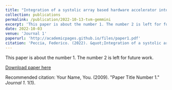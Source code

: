 ```yaml
---
title: "Integration of a systolic array based hardware accelerator into a dnn operator auto-tuning framework"
collection: publications
permalink: /publication/2022-10-13-tvm-gemmini
excerpt: 'This paper is about the number 1. The number 2 is left for future work.'
date: 2022-10-03
venue: 'Journal 1'
paperurl: 'http://academicpages.github.io/files/paper1.pdf'
citation: 'Peccia, Federico. (2022). &quot;Integration of a systolic array based hardware accelerator into a dnn operator auto-tuning framework.&quot; <i>Journal 1</i>. 1(1).'
---
```

This paper is about the number 1. The number 2 is left for future work.

[Download paper here](http://academicpages.github.io/files/paper1.pdf)

Recommended citation: Your Name, You. (2009). "Paper Title Number 1." <i>Journal 1</i>. 1(1).